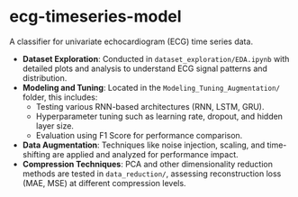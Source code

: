 # ecg-timeseries-model
A classifier for univariate echocardiogram (ECG) time series data. 

- **Dataset Exploration**: Conducted in `dataset_exploration/EDA.ipynb` with detailed plots and analysis to understand ECG signal patterns and distribution.
- **Modeling and Tuning**: Located in the `Modeling_Tuning_Augmentation/` folder, this includes:
  - Testing various RNN-based architectures (RNN, LSTM, GRU).
  - Hyperparameter tuning such as learning rate, dropout, and hidden layer size.
  - Evaluation using F1 Score for performance comparison.
- **Data Augmentation**: Techniques like noise injection, scaling, and time-shifting are applied and analyzed for performance impact.
- **Compression Techniques**: PCA and other dimensionality reduction methods are tested in `data_reduction/`, assessing reconstruction loss (MAE, MSE) at different compression levels.